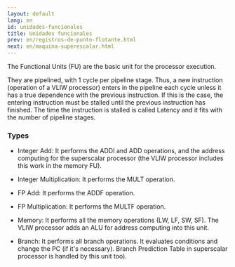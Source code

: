```yaml
---
layout: default
lang: en
id: unidades-funcionales
title: Unidades funcionales
prev: en/registros-de-punto-flotante.html
next: en/maquina-superescalar.html
---
```


The Functional Units (FU) are the basic unit for the processor execution.

They are pipelined, with 1 cycle per pipeline stage. Thus, a new instruction (operation of a VLIW processor) enters in the pipeline each cycle unless it has a true dependence with the previous instruction. If this is the case, the entering instruction must be stalled until the previous instruction has finished. The time the instruction is stalled is called Latency and it fits with the number of pipeline stages.


### Types

* Integer Add: It performs the ADDI and ADD operations, and the address computing for the superscalar processor (the VLIW processor includes this work in the memory FU).

* Integer Multiplication: It performs the MULT operation.

* FP Add: It performs the ADDF operation.

* FP Multiplication: It performs the MULTF operation.

* Memory: It performs all the memory operations (LW, LF, SW, SF). The VLIW processor adds an ALU for address computing into this unit. 

* Branch: It performs all branch operations. It evaluates conditions and change the PC (if it's necessary). Branch Prediction Table in superscalar processor is handled by this unit too).
